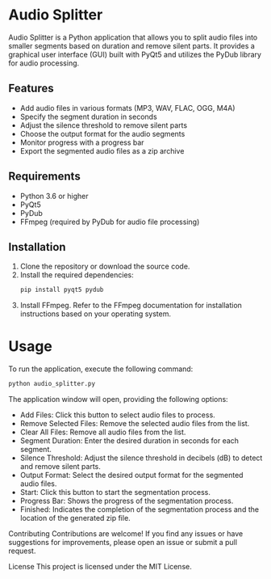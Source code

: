 # Audio Splitter

Audio Splitter is a Python application that allows you to split audio files into smaller segments based on duration and remove silent parts. It provides a graphical user interface (GUI) built with PyQt5 and utilizes the PyDub library for audio processing.

## Features

- Add audio files in various formats (MP3, WAV, FLAC, OGG, M4A)
- Specify the segment duration in seconds
- Adjust the silence threshold to remove silent parts
- Choose the output format for the audio segments
- Monitor progress with a progress bar
- Export the segmented audio files as a zip archive

## Requirements

- Python 3.6 or higher
- PyQt5
- PyDub
- FFmpeg (required by PyDub for audio file processing)

## Installation

1. Clone the repository or download the source code.
2. Install the required dependencies:
   ```bash
   pip install pyqt5 pydub
   ```
3. Install FFmpeg. Refer to the FFmpeg documentation for installation instructions based on your operating system.


# Usage

To run the application, execute the following command:
```bash
python audio_splitter.py
```

The application window will open, providing the following options:

- Add Files: Click this button to select audio files to process.
- Remove Selected Files: Remove the selected audio files from the list.
- Clear All Files: Remove all audio files from the list.
- Segment Duration: Enter the desired duration in seconds for each segment.
- Silence Threshold: Adjust the silence threshold in decibels (dB) to detect and remove silent parts.
- Output Format: Select the desired output format for the segmented audio files.
- Start: Click this button to start the segmentation process.
- Progress Bar: Shows the progress of the segmentation process.
- Finished: Indicates the completion of the segmentation process and the location of the generated zip file.

Contributing
Contributions are welcome! If you find any issues or have suggestions for improvements, please open an issue or submit a pull request.

License
This project is licensed under the MIT License.
